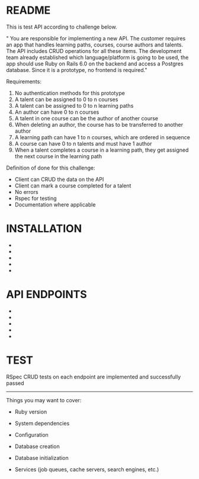 # README

This is test API according to challenge below.

" You are responsible for implementing a new API. The customer requires an app that
handles learning paths, courses, course authors and talents. The API includes CRUD
operations for all these items. The development team already established which
language/platform is going to be used, the app should use Ruby on Rails 6.0 on the
backend and access a Postgres database. Since it is a prototype, no frontend is
required."

Requirements:
1. No authentication methods for this prototype
2. A talent can be assigned to 0 to n courses
3. A talent can be assigned to 0 to n learning paths
4. An author can have 0 to n courses
5. A talent in one course can be the author of another course
6. When deleting an author, the course has to be transferred to another author
7. A learning path can have 1 to n courses, which are ordered in sequence
8. A course can have 0 to n talents and must have 1 author
9. When a talent completes a course in a learning path, they get assigned the
next course in the learning path

Definition of done for this challenge:
- Client can CRUD the data on the API
- Client can mark a course completed for a talent
- No errors
- Rspec for testing
- Documentation where applicable

# INSTALLATION

-
-
-
-
-

# API ENDPOINTS

-
-
-
-
-

# TEST

RSpec CRUD tests on each endpoint are implemented and successfully passed








------------------------------------------
Things you may want to cover:

* Ruby version

* System dependencies

* Configuration

* Database creation

* Database initialization

* Services (job queues, cache servers, search engines, etc.)

